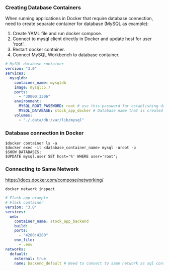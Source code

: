 ### Creating Database Containers

When running applications in Docker that require database connection, need to create separate container for database (MySQL as example):

1. Create YAML file and run docker compose.
2. Connect to mysql client directly in Docker and update host for user 'root'.
3. Restart docker container.
4. Connect MySQL Workbench to database container.

```yaml
# MySQL database container
version: "3.0"
services:
  mysqldb:
    container_name: mysqldb
    image: mysql:5.7
    ports:
      - "30000:3306"
    environment:
      MYSQL_ROOT_PASSWORD: root # use this password for establishing database connection
      MYSQL_DATABASE: stock_app_docker # Database name that is created
    volumes:
      - "./.data/db:/var/lib/mysql"
```

### Database connection in Docker

```
$docker container ls -a
$docker exec -it <database_container_name> mysql -uroot -p
$SHOW DATABASES;
$UPDATE mysql.user SET host='%' WHERE user='root';
```

### Connecting to Same Network

https://docs.docker.com/compose/networking/

```
docker network inspect
```

```yaml
# Flask app example
# Flask container
version: "3.0"
services:
  web:
    container_name: stock_app_backend
    build: .
    ports:
      - "4280:4280"
    env_file:
      - .env
networks:
  default:
    external: true
    name: backend_default # Need to connect to same network as sql container
```
